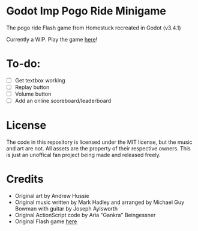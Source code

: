 # Godot Imp Pogo Ride Minigame
The pogo ride Flash game from Homestuck recreated in Godot (v3.4.1)

Currently a WIP. Play the game [here](https://miro.gg/pogo)!

# To-do:
* [ ] Get textbox working
* [ ] Replay button
* [ ] Volume button
* [ ] Add an online scoreboard/leaderboard

# License
The code in this repository is licensed under the MIT license, but the music and art are not. All assets are the property of their respective owners. This is just an unoffical fan project being made and released freely.

# Credits
* Original art by Andrew Hussie
* Original music written by Mark Hadley and arranged by Michael Guy Bowman with guitar by Joseph Aylsworth
* Original ActionScript code by Aria "Gankra" Beingessner
* Original Flash game [here](https://www.homestuck.com/flash/hs2/00476/00476.swf)
